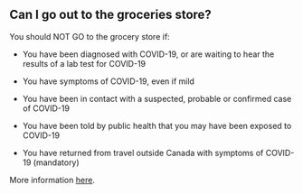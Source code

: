 ## Can I go out to the groceries store?

You should NOT GO to the grocery store if:

- You have been diagnosed with COVID-19, or are waiting to hear the results of a lab test for COVID-19

- You have symptoms of COVID-19, even if mild

- You have been in contact with a suspected, probable or confirmed case of COVID-19

- You have been told by public health that you may have been exposed to COVID-19

- You have returned from travel outside Canada with symptoms of COVID-19 (mandatory)

More information [here](https://www.canada.ca/en/public-health/services/diseases/2019-novel-coronavirus-infection/prevention-risks.html#self).
